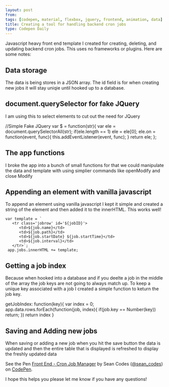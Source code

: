 ```yaml
---
layout: post
from:
tags: [codepen, material, flexbox, jquery, frontend, animation, data]
title: Creating a tool for handling backend cron jobs
type: Codepen Daily
---
```


Javascript heavy front end template I created for creating, deleting, and updating backend cron jobs. This uses no frameworks or plugins. Here are some notes:

## Data storage
The data is being stores in a JSON array. The id field is for when creating new jobs it will stay uniqie until hooked up to a database.

## document.querySelector for fake JQuery
I am using this to select elements to cut out the need for JQuery

   //Simple Fake JQuery
   var $ = function(str){
      var ele = document.querySelectorAll(str);
      if(ele.length == 1) ele = ele[0];
      ele.on = function(event, func){ this.addEventListener(event, func); }
      return ele;
   };

## The app functions
I broke the app into a bunch of small functions for that we could manipulate the data and template with using simplier commands like openModify and close Modify

## Appending an element with vanilla javascript
To append an element using vanilla javascript I kept it simple and created a string of the element and then added it to the innerHTML. This works well!

    var template = `
       <tr class='jobrow' id='${jobID}'>
          <td>${job.name}</td>
          <td>${job.path}</td>
          <td>${job.startDate} ${job.startTime}</td>
          <td>${job.interval}</td>
       </tr>`;
     app.jobs.innerHTML += template;

## Getting a job index
Because when hooked into a database and if you deelte a job in the middle of the array the job keys are not going to always match up. To keep a unique key associated with a job I created a simple function to keturn the job key.

  getJobIndex: function(key){
         var index = 0;
         app.data.rows.forEach(function(job, index){
            if(job.key == Number(key))
               return;
         })
         return index
      }

## Saving and Adding new jobs
When saving or adding a new job when you hit the save button the data is updated and then the entire table that is displayed is refreshed to display the freshly updated data


<p data-height="600" data-theme-id="0" data-slug-hash="XpGvNg" data-default-tab="js,result" data-user="sean_codes" data-embed-version="2" data-pen-title="Front End - Cron Job Manager" class="codepen">See the Pen <a href="http://codepen.io/sean_codes/pen/XpGvNg/">Front End - Cron Job Manager</a> by Sean Codes (<a href="http://codepen.io/sean_codes">@sean_codes</a>) on <a href="http://codepen.io">CodePen</a>.</p>
<script async src="https://production-assets.codepen.io/assets/embed/ei.js"></script>

I hope this helps you please let me know if you have any questions!
